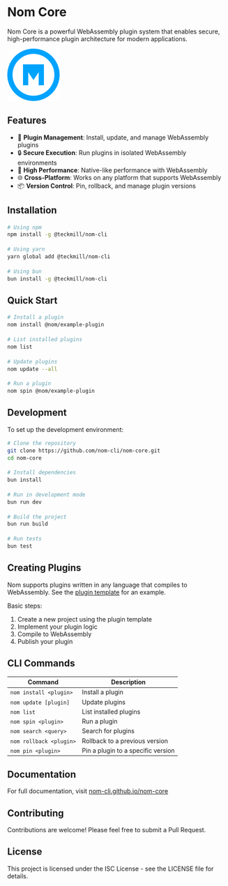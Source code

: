 # Nom Core

Nom Core is a powerful WebAssembly plugin system that enables secure, high-performance plugin architecture for modern applications.

<img src="./docs/src/assets/nom-logo-large.svg" alt="Nom Core" width="120" height="120">

## Features

- 🔌 **Plugin Management**: Install, update, and manage WebAssembly plugins
- 🔒 **Secure Execution**: Run plugins in isolated WebAssembly environments
- 🚀 **High Performance**: Native-like performance with WebAssembly
- 🌐 **Cross-Platform**: Works on any platform that supports WebAssembly
- 📦 **Version Control**: Pin, rollback, and manage plugin versions

## Installation

```bash
# Using npm
npm install -g @teckmill/nom-cli

# Using yarn
yarn global add @teckmill/nom-cli

# Using bun
bun install -g @teckmill/nom-cli
```

## Quick Start

```bash
# Install a plugin
nom install @nom/example-plugin

# List installed plugins
nom list

# Update plugins
nom update --all

# Run a plugin
nom spin @nom/example-plugin
```

## Development

To set up the development environment:

```bash
# Clone the repository
git clone https://github.com/nom-cli/nom-core.git
cd nom-core

# Install dependencies
bun install

# Run in development mode
bun run dev

# Build the project
bun run build

# Run tests
bun test
```

## Creating Plugins

Nom supports plugins written in any language that compiles to WebAssembly. See the [plugin template](examples/plugin-template) for an example.

Basic steps:
1. Create a new project using the plugin template
2. Implement your plugin logic
3. Compile to WebAssembly
4. Publish your plugin

## CLI Commands

| Command | Description |
|---------|-------------|
| `nom install <plugin>` | Install a plugin |
| `nom update [plugin]` | Update plugins |
| `nom list` | List installed plugins |
| `nom spin <plugin>` | Run a plugin |
| `nom search <query>` | Search for plugins |
| `nom rollback <plugin>` | Rollback to a previous version |
| `nom pin <plugin>` | Pin a plugin to a specific version |

## Documentation

For full documentation, visit [nom-cli.github.io/nom-core](https://nom-cli.github.io/nom-core)

## Contributing

Contributions are welcome! Please feel free to submit a Pull Request.

## License

This project is licensed under the ISC License - see the LICENSE file for details.
